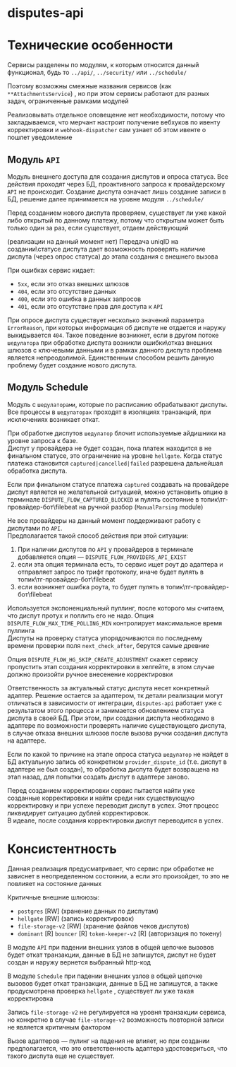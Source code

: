 # disputes-api

# Технические особенности

Сервисы разделены по модулям, к которым относится данный функционал, будь то `../api/`, `../security/`
или `../schedule/`

Поэтому возможны смежные названия сервисов (как `**AttachmentsService`) , но при этом сервисы работают для разных задач,
ограниченные рамками модулей

Реализовывать отдельное оповещение нет необходимости, потому что закладываемся, что мерчант настроит получение вебхуков
по ивенту корректировки и `webhook-dispatcher`  сам узнает об этом ивенте о пошлет уведомление

## Модуль `API`

Модуль внешнего доступа для создания диспутов и опроса статуса. Все действия проходят через БД, проактивного запроса к
провайдерскому `API` не происходит. Создание диспута означает лишь создание записи в БД, решение далее принимается на
уровне модуля `../schedule/`

Перед созданием нового диспута проверяем, существует ли уже какой либо открытый по данному платежу, потому что открытым
может быть только один за раз, если существует, отдаем действующий

(реализации на данный момент нет) Передача uniqID на создании\статусе диспута дает возможность проверять наличие
диспута (через опрос статуса) до этапа создания с внешнего вызова

При ошибках сервис кидает:

- `5хх`, если это отказ внешних шлюзов
- `404`, если это отсутствие данных
- `400`, если это ошибка в данных запросов
- `401`, если это отсутствие прав для доступа к `API`

При опросе диспута существует несколько значений параметра `ErrorReason`, при которых информация об диспуте не отдается
и наружу выкидывается `404`. Такое поведение возникнет, если в другом потоке `шедулатора` при обработке диспута возникли
ошибки\отказ внешних шлюзов с ключевыми данными и в рамках данного диспута проблема является непреодолимой. Единственным
способом решить данную проблему будет создание нового диспута.

## Модуль Schedule

Модуль с `шедулаторами`, которые по расписанию обрабатывают диспуты.  
Все процессы в `шедулаторах` проходят в изоляциях транзакций, при исключениях возникает откат.

При обработке диспутов `шедулатор` блочит используемые айдишники на уровне запроса к базе.   
Диспут у провайдера не будет создан, пока платеж находится в не финальном статусе, это ограничение на уровне `hellgate`.
Когда статус платежа
становится `captured|cancelled|failed` разрешена дальнейшая обработка диспута.

Если при финальном статусе платежа `captured` создавать на провайдере диспут является не желательной ситуацией, можно
установить опцию в терминале `DISPUTE_FLOW_CAPTURED_BLOCKED` и пулять
состояние
в топик\тг-провайдер-бот\filebeat на ручной разбор (`ManualParsing` module)

Не все провайдеры на данный момент поддерживают работу с диспутами по `API`.  
Предполагается такой способ действия при этой ситуации:

1) При наличии диспутов по `API` у провайдеров в терминале добавляется опция — `DISPUTE_FLOW_PROVIDERS_API_EXIST`
2) если эта опция терминала есть, то сервис ищет роут до адаптера и отправляет запрос по трифт протоколу, иначе будет
   пулять в топик\тг-провайдер-бот\filebeat
3) если возникнет ошибка роута, то будет пулять в топик\тг-провайдер-бот\filebeat

Используется экспоненциальный пуллинг, после которого мы считаем, что диспут протух и поллить его не надо.
Опция `DISPUTE_FLOW_MAX_TIME_POLLING_MIN` контролирует максимальное время пуллинга  
Диспуты на проверку статуса упорядочиваются по последнему времени проверки поля `next_check_after`, берутся самые
древние

Опция `DISPUTE_FLOW_HG_SKIP_CREATE_ADJUSTMENT` скажет сервису пропустить этап создания корректировки в хелгейте, в этом
случае должно произойти ручное внесенение корректировки

Ответственность за актуальный статус диспута несет конкретный адаптер. Решение остается за адаптером, тк детали
реализации могут отличаться в зависимости от интеграции, `disputes-api` работает уже с результатом этого процесса и
занимается обновлением статуса диспута в своей БД. При этом, при создании диспута необходимо в адаптере по возможности
проверять наличие существующего диспута, в случае отказа внешних шлюзов после вызова ручки создания диспута на адаптере.

Если по какой то причине на этапе опроса статуса `шедулатор` не найдет в БД актуальную запись об
конкретном `provider_dispute_id` (т.е. диспут в адаптере не был создан), то обработка диспута будет возвращена на этап
назад, для попытки создать диспут в адаптере заново.

Перед созданием корректировки сервис пытается найти уже созданные корректировки и найти среди них существующую
корректировку и при успехе переводит диспут в успех. Этот процесс ликвидирует ситуацию дублей корректировок.  
В идеале, после создания корректировки диспут переводится в успех.

# Консистентность

Данная реализация предусматривает, что сервис при обработке не зависнет в неопределенном состоянии, а если это
произойдет, то это не повлияет на состояние данных

Критичные внешние шлююзы:

- `postgres` [RW] (хранение данных по диспутам)
- `hellgate` [RW] (запись корректировок)
- `file-storage-v2` [RW] (хранение файлов чеков диспутов)
- `dominant` [R] `bouncer` [R] `token-keeper-v2` [R] (авторизация по токену)

В модуле `API` при падении внешних узлов в общей цепочке вызовов будет откат транзакции, данные в БД не запишутся,
диспут не будет создан и наружу вернется выбранный http-код

В модуле `Schedule` при падении внешних узлов в общей цепочке вызовов будет откат транзакции, данные в БД не запишутся,
а также продусмотрена проверка `hellgate` , существует ли уже такая корректировка

Запись `file-storage-v2` не регулируется на уровня транзакции сервиса, но конкретно в случае `file-storage-v2`
возможность повторной записи не является критичным фактором

Вызов адаптеров — пулинг на падения не влияет, но при создании предполагается, что это ответственность адаптера
удостовериться, что такого диспута еще не существует.  
